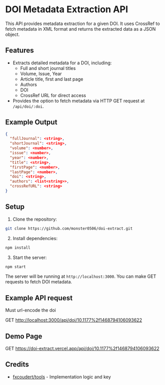 # DOI Metadata Extraction API

This API provides metadata extraction for a given DOI. It uses CrossRef to fetch metadata in XML format and returns the extracted data as a JSON object.

## Features

- Extracts detailed metadata for a DOI, including:
  - Full and short journal titles
  - Volume, Issue, Year
  - Article title, first and last page
  - Authors
  - DOI
  - CrossRef URL for direct access
- Provides the option to fetch metadata via HTTP GET request at `/api/doi/:doi`.

## Example Output

```json
{
  "fullJournal": <string>,
  "shortJournal": <string>,
  "volume": <number>,
  "issue": <number>,
  "year": <number>,
  "title": <string>,
  "firstPage": <number>,
  "lastPage": <number>,
  "doi": <string>,
  "authors": <list<string>>,
  "crossRefURL": <string>
}
```

## Setup

1. Clone the repository:

```bash
git clone https://github.com/monster0506/doi-extract.git
```

2. Install dependencies:

```bash
npm install
```

3. Start the server:

```bash
npm start
```

The server will be running at `http://localhost:3000`. You can make GET requests to fetch DOI metadata.

## Example API request

Must url-encode the doi

GET <http://localhost:3000/api/doi/10.1177%2f1468794106093622>

## Demo Page

GET <https://doi-extract.vercel.app/api/doi/10.1177%2f1468794106093622>

## Credits

- [fxcoudert/tools](https://github.com/fxcoudert/tools/blob/master/doi2bib) - Implementation logic and key
